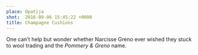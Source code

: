 ```yaml
---
place: Opatija
shot:  2016-09-06 15:45:22 +0000
title: Champagne Cushions
---
```


One can’t help but wonder whether Narcisse Greno ever wished they stuck to wool trading and the _Pommery & Greno_ name.
